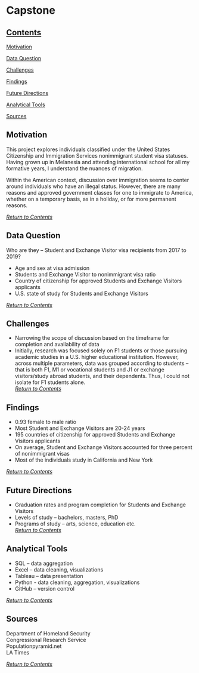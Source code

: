 # Capstone


## [Contents](#contents)
[Motivation](#motivation)

[Data Question](#data-question)

[Challenges](#challenges)

[Findings](#findings)

[Future Directions](#future-directions)

[Analytical Tools](#analytical-tools)

[Sources](#sources)


## Motivation
This project explores individuals classified under the United States Citizenship and Immigration Services nonimmigrant student visa statuses.
Having grown up in Melanesia and attending international school for all my formative years, I understand the nuances of migration. 

Within the American context, discussion over immigration seems to center around individuals who have an illegal status. However, there are many reasons and approved government classes for one to immigrate to America, whether on a temporary basis, as in a holiday, or for more permanent reasons. 

_[Return to Contents](#contents)_


## Data Question
Who are they –  Student and Exchange Visitor visa recipients from 2017 to 2019?

* Age and sex at visa admission
* Students and Exchange Visitor to nonimmigrant visa ratio  
* Country of citizenship for approved Students and Exchange Visitors applicants
* U.S. state of study for Students and Exchange Visitors

_[Return to Contents](#contents)_


## Challenges
* Narrowing the scope of discussion based on the timeframe for completion and availability of data
* Initially, research was focused solely on F1 students or those pursuing academic studies in a U.S. higher educational institution. However, across multiple parameters, data was grouped according to students – that is both F1, M1 or vocational students and J1 or exchange visitors/study abroad students, and their dependents. Thus, I could not isolate for F1 students alone.<br/>
_[Return to Contents](#contents)_


## Findings
* 0.93 female to male ratio
* Most Student and Exchange Visitors are 20-24 years
* 195 countries of citizenship for approved Students and Exchange Visitors applicants
* On average, Student and Exchange Visitors accounted for three percent of nonimmigrant visas 
* Most of the individuals study in California and New York

_[Return to Contents](#contents)_


## Future Directions
* Graduation rates and program completion for Students and Exchange Visitors
* Levels of study – bachelors, masters, PhD
* Programs of study – arts, science, education etc.<br/>
_[Return to Contents](#contents)_


## Analytical Tools
* SQL – data aggregation
* Excel – data cleaning, visualizations
* Tableau – data presentation
* Python - data cleaning, aggregation, visualizations
* GitHub – version control

_[Return to Contents](#contents)_


## Sources
Department of Homeland Security<br/>
Congressional Research Service<br/>
Populationpyramid.net<br/>
LA Times<br/>

_[Return to Contents](#contents)_

